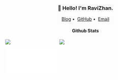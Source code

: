 <h3 align="center">👋 Hello! I'm RaviZhan.</h3>

<p align="center">
<a href="https://www.ravi.cool">Blog</a>&nbsp;•&nbsp;
<a href="https://github.com/ravizhan">GitHub</a>&nbsp;•&nbsp;
<a href="mailto:ravizhan@hotmail.com">Email</a>
</p>
<h4 align="center">Github Stats</h4>

<div>
<img src="https://github-readme-stats.vercel.app/api/top-langs/?username=ravizhan&size_weight=0.5&count_weight=0.5&layout=donut" style="width: 33%; max-width: 33%; min-width: 33%;">
<img src="https://github-readme-stats.vercel.app/api?username=ravizhan&show_icons=true&layout=compact&count_private=true&hide_title=true&theme=default" style="width: 33%; max-width: 33%; min-width: 33%;">
<img src="https://raw.githubusercontent.com/ravizhan/github-stats/master/generated/overview.svg" style="width: 33%; max-width: 33%; min-width: 33%;">
</div>
